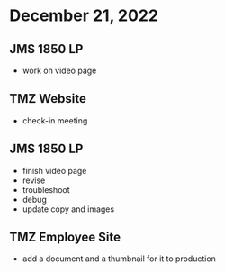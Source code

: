 # December 21, 2022

## JMS 1850 LP
- work on video page

## TMZ Website
- check-in meeting

## JMS 1850 LP
- finish video page
- revise
- troubleshoot
- debug
- update copy and images

## TMZ Employee Site
- add a document and a thumbnail for it to production